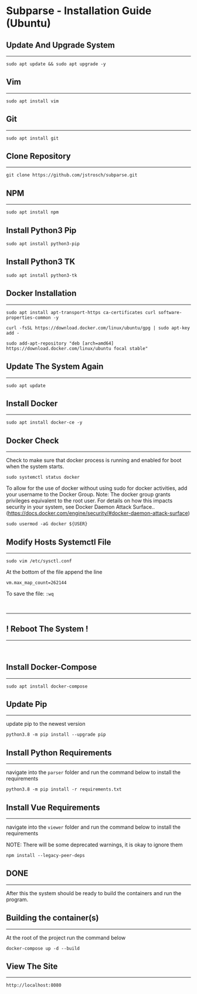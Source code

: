 # Subparse - Installation Guide (Ubuntu)


## Update And Upgrade System 
---

```
sudo apt update && sudo apt upgrade -y
```

## Vim 
--- 
```
sudo apt install vim
```

## Git
---
```
sudo apt install git
```

## Clone Repository
---
```
git clone https://github.com/jstrosch/subparse.git
```

## NPM
---
```
sudo apt install npm
```

## Install Python3 Pip
```
sudo apt install python3-pip
```

## Install Python3 TK
```
sudo apt install python3-tk
```

## Docker Installation
---
```
sudo apt install apt-transport-https ca-certificates curl software-properties-common -y

curl -fsSL https://download.docker.com/linux/ubuntu/gpg | sudo apt-key add -

sudo add-apt-repository "deb [arch=amd64] https://download.docker.com/linux/ubuntu focal stable"
```

## Update The System Again
---

```
sudo apt update 
```

## Install Docker
---

```
sudo apt install docker-ce -y
```

## Docker Check 
---

Check to make sure that docker process is running and enabled for boot when the system starts.
```
sudo systemctl status docker
```

To allow for the use of docker without using sudo for docker activities, add your username to the Docker Group.
Note: The docker group grants privileges equivalent to the root user. For details on how this impacts security in your system, see Docker Daemon Attack Surface.. (https://docs.docker.com/engine/security/#docker-daemon-attack-surface)

```
sudo usermod -aG docker ${USER}
```

## Modify Hosts Systemctl File
---
```
sudo vim /etc/sysctl.conf
```

At the bottom of the file append the line 

```
vm.max_map_count=262144
```

To save the file:  `:wq`

<br/>

---
## ! Reboot The System !
---

<br/>

## Install Docker-Compose 
---
```
sudo apt install docker-compose 
```
## Update Pip
---
update pip to the newest version

```
python3.8 -m pip install --upgrade pip
```

## Install Python Requirements
--- 
navigate into the `parser` folder and run the command below to install the requirements

```
python3.8 -m pip install -r requirements.txt
```

## Install Vue Requirements
--- 
navigate into the `viewer` folder and run the command below to install the requirements

NOTE: There will be some deprecated warnings, it is okay to ignore them

```
npm install --legacy-peer-deps
```

## DONE
---
After this the system should be ready to build the containers and run the program.

## Building the container(s) 
---
At the root of the project run the command below 

```
docker-compose up -d --build
```

## View The Site
---

```
http://localhost:8080
```